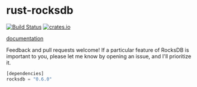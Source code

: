 rust-rocksdb
============
[![Build Status](https://travis-ci.org/spacejam/rust-rocksdb.svg?branch=master)](https://travis-ci.org/spacejam/rust-rocksdb)
[![crates.io](http://meritbadge.herokuapp.com/rocksdb)](https://crates.io/crates/rocksdb)

[documentation](https://docs.rs/rocksdb/0.6.0/rocksdb/)

Feedback and pull requests welcome!  If a particular feature of RocksDB is important to you, please let me know by opening an issue, and I'll prioritize it.

```rust
[dependencies]
rocksdb = "0.6.0"
```
